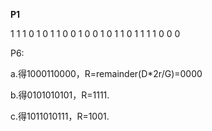 

**P1**

1 1 1 0 1 0 1 1 0 0 1 0 0 1 0 1 1 0 1 1 1 1 0 0 0

P6:

a.得1000110000，R=remainder(D*2r/G)=0000

b.得0101010101，R=1111.

c.得1011010111，R=1001.